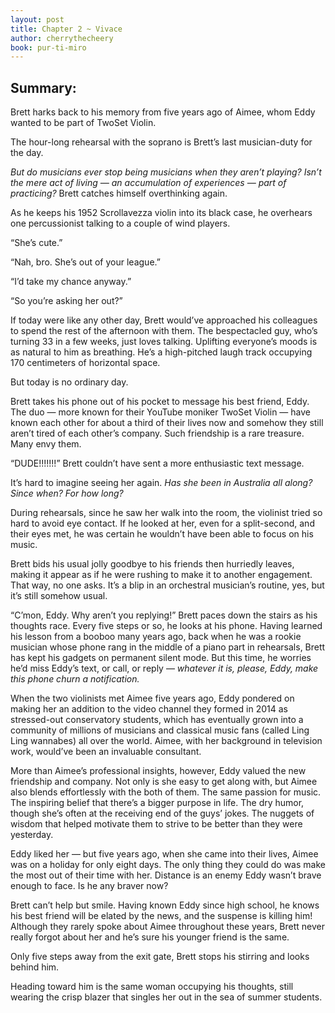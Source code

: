 ```yaml
---
layout: post
title: Chapter 2 ~ Vivace
author: cherrythecheery
book: pur-ti-miro
---
```

## Summary:

Brett harks back to his memory from five years ago of Aimee, whom Eddy wanted to be part of TwoSet Violin.
<!--more-->
The hour-long rehearsal with the soprano is Brett’s last musician-duty for the day. 

_But do musicians ever stop being musicians when they aren’t playing? Isn’t the mere act of living — an accumulation of experiences — part of practicing?_ 
Brett catches himself overthinking again. 

As he keeps his 1952 Scrollavezza violin into its black case, he overhears one percussionist talking to a couple of wind players. 

“She’s cute.” 

“Nah, bro. She’s out of your league.”

“I’d take my chance anyway.”

“So you’re asking her out?”

If today were like any other day, Brett would’ve approached his colleagues to spend the rest of the afternoon with them. 
The bespectacled guy, who’s turning 33 in a few weeks, just loves talking. Uplifting everyone’s moods is as natural to him as breathing. 
He’s a high-pitched laugh track occupying 170 centimeters of horizontal space. 

But today is no ordinary day. 

Brett takes his phone out of his pocket to message his best friend, Eddy. 
The duo — more known for their YouTube moniker TwoSet Violin — have known each other for about a third of their lives now 
and somehow they still aren’t tired of each other’s company. Such friendship is a rare treasure. Many envy them.

“DUDE!!!!!!!” Brett couldn’t have sent a more enthusiastic text message.

It’s hard to imagine seeing her again. _Has she been in Australia all along? Since when? For how long?_

During rehearsals, since he saw her walk into the room, the violinist tried so hard to avoid eye contact. 
If he looked at her, even for a split-second, and their eyes met, he was certain he wouldn’t have been able to focus on his music. 

Brett bids his usual jolly goodbye to his friends then hurriedly leaves, making it appear as if he were rushing to make it to another engagement. 
That way, no one asks. It’s a blip in an orchestral musician’s routine, yes, but it’s still somehow usual. 

“C’mon, Eddy. Why aren’t you replying!” Brett paces down the stairs as his thoughts race. Every five steps or so, he looks at his phone. 
Having learned his lesson from a booboo many years ago, back when he was a rookie musician whose phone rang in the middle of a piano part in rehearsals, 
Brett has kept his gadgets on permanent silent mode. But this time, he worries he’d miss Eddy’s text, or call, or reply — _whatever it is, 
please, Eddy, make this phone churn a notification._

When the two violinists met Aimee five years ago, Eddy pondered on making her an addition to the video channel they formed in 2014 as stressed-out conservatory students, 
which has eventually grown into a community of millions of musicians and classical music fans (called Ling Ling wannabes) all over the world. 
Aimee, with her background in television work, would’ve been an invaluable consultant. 

More than Aimee’s professional insights, however, Eddy valued the new friendship and company. 
Not only is she easy to get along with, but Aimee also blends effortlessly with the both of them. The same passion for music. 
The inspiring belief that there’s a bigger purpose in life. The dry humor, though she’s often at the receiving end of the guys’ jokes. 
The nuggets of wisdom that helped motivate them to strive to be better than they were yesterday. 

Eddy liked her — but five years ago, when she came into their lives, Aimee was on a holiday for only eight days. 
The only thing they could do was make the most out of their time with her. Distance is an enemy Eddy wasn’t brave enough to face. Is he any braver now?

Brett can’t help but smile. Having known Eddy since high school, he knows his best friend will be elated by the news, and the suspense is killing him! 
Although they rarely spoke about Aimee throughout these years, Brett never really forgot about her and he’s sure his younger friend is the same.

Only five steps away from the exit gate, Brett stops his stirring and looks behind him. 

Heading toward him is the same woman occupying his thoughts, still wearing the crisp blazer that singles her out in the sea of summer students.
